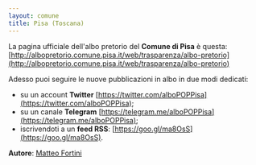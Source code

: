 ```yaml
---
layout: comune
title: Pisa (Toscana)
---
```


La pagina ufficiale dell'albo pretorio del **Comune di Pisa** è questa: [http://albopretorio.comune.pisa.it/web/trasparenza/albo-pretorio](http://albopretorio.comune.pisa.it/web/trasparenza/albo-pretorio)

Adesso puoi seguire le nuove pubblicazioni in albo in due modi dedicati:

* su un account **Twitter** [https://twitter.com/alboPOPPisa](https://twitter.com/alboPOPPisa);
* su un canale **Telegram** [https://telegram.me/alboPOPPisa](https://telegram.me/alboPOPPisa);
* iscrivendoti a un **feed RSS**: [https://goo.gl/ma8OsS](https://goo.gl/ma8OsS).


**Autore**: [Matteo Fortini](https://twitter.com/matt_fortini)
